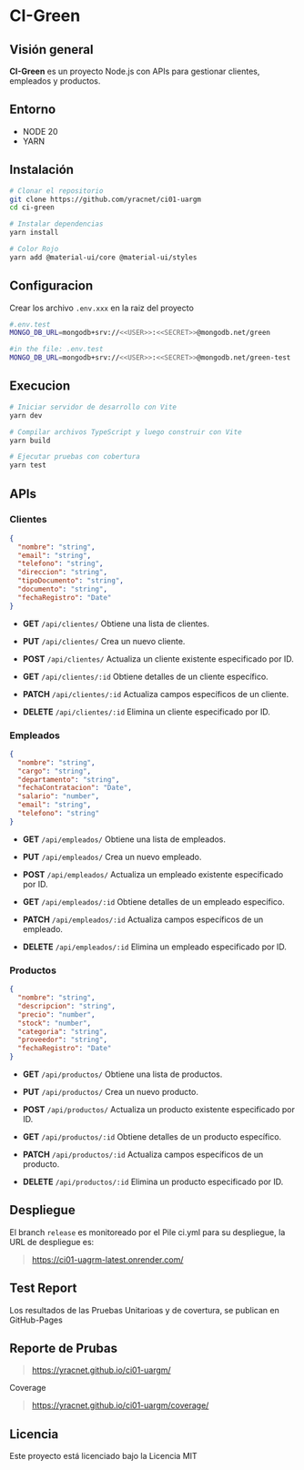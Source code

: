 # CI-Green

## Visión general

**CI-Green** es un proyecto Node.js con APIs para gestionar clientes, empleados y productos.

## Entorno

- NODE 20
- YARN

## Instalación

```bash
# Clonar el repositorio
git clone https://github.com/yracnet/ci01-uargm
cd ci-green

# Instalar dependencias
yarn install

# Color Rojo
yarn add @material-ui/core @material-ui/styles
```

## Configuracion

Crear los archivo `.env.xxx` en la raiz del proyecto

```bash
#.env.test
MONGO_DB_URL=mongodb+srv://<<USER>>:<<SECRET>>@mongodb.net/green
```

```bash
#in the file: .env.test
MONGO_DB_URL=mongodb+srv://<<USER>>:<<SECRET>>@mongodb.net/green-test
```

## Execucion

```bash
# Iniciar servidor de desarrollo con Vite
yarn dev

# Compilar archivos TypeScript y luego construir con Vite
yarn build

# Ejecutar pruebas con cobertura
yarn test
```

## APIs

### Clientes

```json
{
  "nombre": "string",
  "email": "string",
  "telefono": "string",
  "direccion": "string",
  "tipoDocumento": "string",
  "documento": "string",
  "fechaRegistro": "Date"
}
```

- **GET** `/api/clientes/`
  Obtiene una lista de clientes.

- **PUT** `/api/clientes/`
  Crea un nuevo cliente.

- **POST** `/api/clientes/`
  Actualiza un cliente existente especificado por ID.

- **GET** `/api/clientes/:id`
  Obtiene detalles de un cliente específico.

- **PATCH** `/api/clientes/:id`
  Actualiza campos específicos de un cliente.

- **DELETE** `/api/clientes/:id`
  Elimina un cliente especificado por ID.

### Empleados

```json
{
  "nombre": "string",
  "cargo": "string",
  "departamento": "string",
  "fechaContratacion": "Date",
  "salario": "number",
  "email": "string",
  "telefono": "string"
}
```

- **GET** `/api/empleados/`
  Obtiene una lista de empleados.

- **PUT** `/api/empleados/`
  Crea un nuevo empleado.

- **POST** `/api/empleados/`
  Actualiza un empleado existente especificado por ID.

- **GET** `/api/empleados/:id`
  Obtiene detalles de un empleado específico.

- **PATCH** `/api/empleados/:id`
  Actualiza campos específicos de un empleado.

- **DELETE** `/api/empleados/:id`
  Elimina un empleado especificado por ID.

### Productos

```json
{
  "nombre": "string",
  "descripcion": "string",
  "precio": "number",
  "stock": "number",
  "categoria": "string",
  "proveedor": "string",
  "fechaRegistro": "Date"
}
```

- **GET** `/api/productos/`
  Obtiene una lista de productos.

- **PUT** `/api/productos/`
  Crea un nuevo producto.

- **POST** `/api/productos/`
  Actualiza un producto existente especificado por ID.

- **GET** `/api/productos/:id`
  Obtiene detalles de un producto específico.

- **PATCH** `/api/productos/:id`
  Actualiza campos específicos de un producto.

- **DELETE** `/api/productos/:id`
  Elimina un producto especificado por ID.

## Despliegue

El branch `release` es monitoreado por el Pile ci.yml para su despliegue, la URL de despliegue es:

> https://ci01-uagrm-latest.onrender.com/

## Test Report

Los resultados de las Pruebas Unitarioas y de covertura, se publican en GitHub-Pages

## Reporte de Prubas

> https://yracnet.github.io/ci01-uargm/

Coverage

> https://yracnet.github.io/ci01-uargm/coverage/

## Licencia

Este proyecto está licenciado bajo la Licencia MIT
